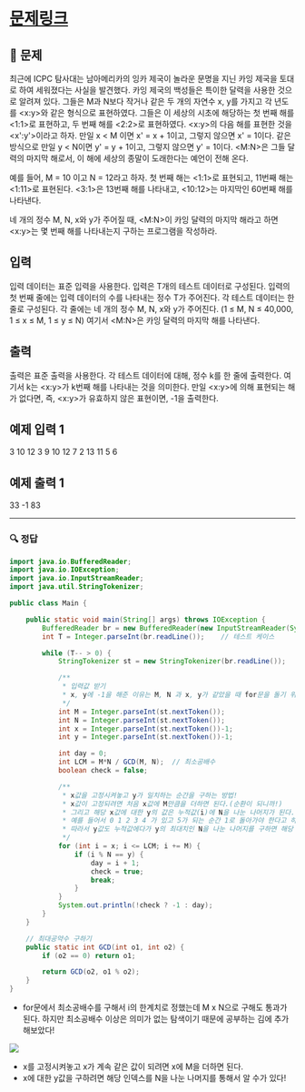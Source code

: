 # [문제링크](https://www.acmicpc.net/problem/6064)

## 📝 문제

최근에 ICPC 탐사대는 남아메리카의 잉카 제국이 놀라운 문명을 지닌 카잉 제국을 토대로 하여 세워졌다는 사실을 발견했다. 카잉 제국의 백성들은 특이한 달력을 사용한 것으로 알려져 있다. 그들은 M과 N보다 작거나 같은 두 개의 자연수 x, y를 가지고 각 년도를 <x:y>와 같은 형식으로 표현하였다. 그들은 이 세상의 시초에 해당하는 첫 번째 해를 <1:1>로 표현하고, 두 번째 해를 <2:2>로 표현하였다. <x:y>의 다음 해를 표현한 것을 <x':y'>이라고 하자. 만일 x < M 이면 x' = x + 1이고, 그렇지 않으면 x' = 1이다. 같은 방식으로 만일 y < N이면 y' = y + 1이고, 그렇지 않으면 y' = 1이다. <M:N>은 그들 달력의 마지막 해로서, 이 해에 세상의 종말이 도래한다는 예언이 전해 온다.

예를 들어, M = 10 이고 N = 12라고 하자. 첫 번째 해는 <1:1>로 표현되고, 11번째 해는 <1:11>로 표현된다. <3:1>은 13번째 해를 나타내고, <10:12>는 마지막인 60번째 해를 나타낸다.

네 개의 정수 M, N, x와 y가 주어질 때, <M:N>이 카잉 달력의 마지막 해라고 하면 <x:y>는 몇 번째 해를 나타내는지 구하는 프로그램을 작성하라.

## 입력

입력 데이터는 표준 입력을 사용한다. 입력은 T개의 테스트 데이터로 구성된다. 입력의 첫 번째 줄에는 입력 데이터의 수를 나타내는 정수 T가 주어진다. 각 테스트 데이터는 한 줄로 구성된다. 각 줄에는 네 개의 정수 M, N, x와 y가 주어진다. (1 ≤ M, N ≤ 40,000, 1 ≤ x ≤ M, 1 ≤ y ≤ N) 여기서 <M:N>은 카잉 달력의 마지막 해를 나타낸다.

## 출력

출력은 표준 출력을 사용한다. 각 테스트 데이터에 대해, 정수 k를 한 줄에 출력한다. 여기서 k는 <x:y>가 k번째 해를 나타내는 것을 의미한다. 만일 <x:y>에 의해 표현되는 해가 없다면, 즉, <x:y>가 유효하지 않은 표현이면, -1을 출력한다.

## 예제 입력 1 

3
10 12 3 9
10 12 7 2
13 11 5 6

## 예제 출력 1 

33
-1
83

---

### 🔍 정답

```java
import java.io.BufferedReader;
import java.io.IOException;
import java.io.InputStreamReader;
import java.util.StringTokenizer;

public class Main {

    public static void main(String[] args) throws IOException {
        BufferedReader br = new BufferedReader(new InputStreamReader(System.in));
        int T = Integer.parseInt(br.readLine());    // 테스트 케이스

        while (T-- > 0) {
            StringTokenizer st = new StringTokenizer(br.readLine());

            /**
             * 입력값 받기
             * x, y에 -1을 해준 이유는 M, N 과 x, y가 같았을 때 for문을 돌기 위함!
             */
            int M = Integer.parseInt(st.nextToken());
            int N = Integer.parseInt(st.nextToken());
            int x = Integer.parseInt(st.nextToken())-1;
            int y = Integer.parseInt(st.nextToken())-1;

            int day = 0;
            int LCM = M*N / GCD(M, N);  // 최소공배수
            boolean check = false;

            /**
             * x값을 고정시켜놓고 y가 일치하는 순간을 구하는 방법!
             * x값이 고정되려면 처음 x값에 M만큼을 더하면 된다.(순환이 되니까!)
             * 그리고 해당 x값에 대한 y의 값은 누적값(i)에 N을 나눈 나머지가 된다.
             * 예를 들어서 0 1 2 3 4 가 있고 5가 되는 순간 1로 돌아가야 한다고 하면, x % 5(요소개수) 를 해서 구할 수가 있다.
             * 따라서 y값도 누적값에다가 y의 최대치인 N을 나눈 나머지를 구하면 해당 누적값에 대한 y값을 구할 수 있는 것이다!
             */
            for (int i = x; i <= LCM; i += M) {
                if (i % N == y) {
                    day = i + 1;
                    check = true;
                    break;
                }
            }
            System.out.println(!check ? -1 : day);
        }
    }

    // 최대공약수 구하기
    public static int GCD(int o1, int o2) {
        if (o2 == 0) return o1;

        return GCD(o2, o1 % o2);
    }
}
```
- for문에서 최소공배수를 구해서 i의 한계치로 정했는데 M x N으로 구해도 통과가 된다. 하지만 최소공배수 이상은 의미가 없는 탐색이기 때문에 공부하는 김에 추가해보았다!


![](https://img1.daumcdn.net/thumb/R1280x0/?scode=mtistory2&fname=https%3A%2F%2Fblog.kakaocdn.net%2Fdn%2FQDldW%2Fbtr32vDGGxh%2FfDQNFpTRJjE1HvOx1btGS1%2Fimg.png)
- x를 고정시켜놓고 x가 계속 같은 값이 되려면 x에 M을 더하면 된다.
- x에 대한 y값을 구하려면 해당 인덱스를 N을 나눈 나머지를 통해서 알 수가 있다!